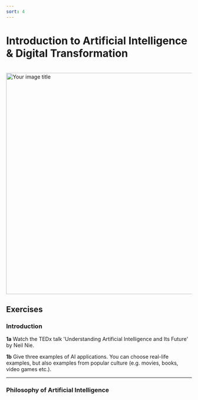 ```yaml
---
sort: 4
---
```


# __Introduction to Artificial Intelligence & Digital Transformation__
\
<img src="https://raw.githubusercontent.com/BredaUniversity/AAI-DM/main/docs/Year1/BlockA/DT%26AI/ai_banner.jpg?token=ANZYLNFKDVMGCM2YNSEAM63AUT6MK6" alt="Your image title" width="600"/>

## __Exercises__

### Introduction

__1a__ Watch the TEDx talk 'Understanding Artificial Intelligence and Its Future' by
Neil Nie.

__1b__ Give three examples of AI applications. You can choose real-life examples,
but also examples from popular culture (e.g. movies, books, video games etc.).

***

### Philosophy of Artificial Intelligence
